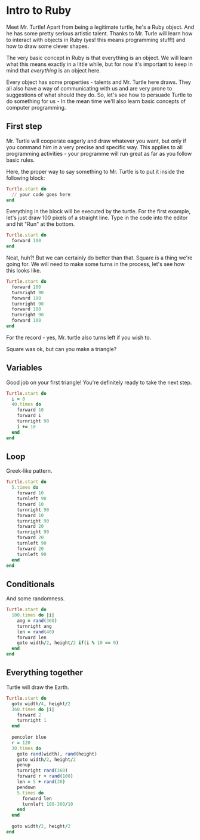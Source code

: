 Intro to Ruby
=============

Meet Mr. Turtle! Apart from being a legitimate turtle, he's a Ruby object. And he has some pretty serious artistic talent. Thanks to Mr. Turle will learn how to interact with objects in Ruby (yes! this means programming stuff!) and how to draw some clever shapes.

The very basic concept in Ruby is that everything is an object. We will learn what this means exactly in a little while, but for now it's important to keep in mind that _everything_ is an object here. 

Every object has some properties - talents and Mr. Turtle here draws. They all also have a way of communicating with us and are very prone to suggestions of what should they do. So, let's see how to persuade Turtle to do something for us - In the mean time we'll also learn basic concepts of computer programming.

First step
-------------
Mr. Turtle will cooperate eagerly and draw whatever you want, but only if you command him in a very precise and specific way. This applies to all programming activities - your programme will run great as far as you follow basic rules.

Here, the proper way to say something to Mr. Turtle is to put it inside the following block:

```ruby
Turtle.start do
  // your code goes here
end
```

Everything in the block will be executed by the turtle. For the first example, let's just draw 100 pixels of a straight line. Type in the code into the editor and hit "Run" at the bottom.

```ruby
Turtle.start do
  forward 100
end
```

Neat, huh?! But we can certainly do better than that. Square is a thing we're going for. We will need to make some turns in the process, let's see how this looks like.

```ruby
Turtle.start do
  forward 100
  turnright 90
  forward 100
  turnright 90
  forward 100
  turnright 90
  forward 100
end
```

For the record - yes, Mr. turtle also turns left if you wish to.

Square was ok, but can you make a triangle?

Variables
-------------
Good job on your first triangle! You're definitely ready to take the next step.

```ruby
Turtle.start do
  i = 0
  40.times do
    forward 10
    forward i
    turnright 90
    i += 10
  end
end
```

Loop
-------------
Greek-like pattern.

```ruby
Turtle.start do
  5.times do
    forward 10
    turnleft 90
    forward 10
    turnright 90
    forward 10
    turnright 90
    forward 20
    turnright 90
    forward 20
    turnleft 90
    forward 20
    turnleft 90
  end
end
```

Conditionals
-------------
And some randomness.

```ruby
Turtle.start do
  100.times do |i|
    ang = rand(360)
    turnright ang
    len = rand(40)
    forward len
    goto width/2, height/2 if(i % 10 == 0)
  end
end
```

Everything together
-------------
Turtle will draw the Earth.

```ruby
Turtle.start do
  goto width/4, height/2
  360.times do |i|
    forward 2
    turnright 1
  end
  
  pencolor blue
  r = 120
  30.times do
    goto rand(width), rand(height)
    goto width/2, height/2
    penup
    turnright rand(360)
    forward r + rand(100)
    len = 5 + rand(30)
    pendown
    5.times do
      forward len
      turnleft 180-360/10
    end
  end
  
  goto width/2, height/2
end
```
